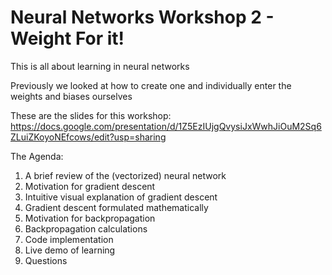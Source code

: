 # Neural Networks Workshop 2 - Weight For it!

This is all about learning in neural networks

Previously we looked at how to create one and individually enter the weights and biases ourselves

These are the slides for this workshop: https://docs.google.com/presentation/d/1Z5EzIUjgQvysiJxWwhJiOuM2Sq6ZLuiZKoyoNEfcows/edit?usp=sharing

The Agenda:

1. A brief review of the (vectorized) neural network
2. Motivation for gradient descent
3. Intuitive visual explanation of gradient descent
4. Gradient descent formulated mathematically
5. Motivation for backpropagation
6. Backpropagation calculations
7. Code implementation
8. Live demo of learning
9. Questions
